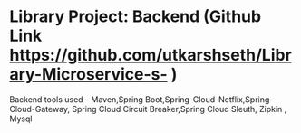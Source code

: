 Library Project: Backend (Github Link https://github.com/utkarshseth/Library-Microservice-s- )  
========================  
  
Backend tools used - Maven,Spring Boot,Spring-Cloud-Netflix,Spring-Cloud-Gateway, 
		      Spring Cloud Circuit Breaker,Spring Cloud Sleuth,
		      Zipkin , Mysql
